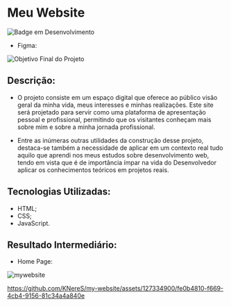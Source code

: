 # Meu Website

![Badge em Desenvolvimento](http://img.shields.io/static/v1?label=STATUS&message=EM%20DESENVOLVIMENTO&color=yellow&style=for-the-badge)

- Figma:
  
![Objetivo Final do Projeto](https://github.com/KNereS/my-website/assets/127334900/021aad28-db82-4d51-aba5-e705af495e5a)

## Descrição:

- O projeto consiste em um espaço digital que oferece ao público visão geral da minha vida, meus interesses e minhas realizações. Este site será projetado para servir como uma plataforma de apresentação pessoal e profissional, permitindo que os visitantes conheçam mais sobre mim e sobre a minha jornada profissional.

- Entre as inúmeras outras utilidades da construção desse projeto, destaca-se também a necessidade de aplicar em um contexto real tudo aquilo que aprendi nos meus estudos sobre desenvolvimento web, tendo em vista que é de importância ímpar na vida do Desenvolvedor aplicar os conhecimentos teóricos em projetos reais.

## Tecnologias Utilizadas:

- HTML;
- CSS;
- JavaScript.

## Resultado Intermediário:

- Home Page:
  
![mywebsite](https://github.com/KNereS/my-website/assets/127334900/2effe0a7-e24a-4911-a5ed-a805e502f2a6)
  
https://github.com/KNereS/my-website/assets/127334900/fe0b4810-f669-4cb4-9156-81c34a4a840e
